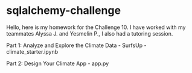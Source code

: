 # sqlalchemy-challenge


Hello, here is my homework for the Challenge 10. I have worked with my teammates Alyssa J. and Yesmelin P., I also had a tutoring session.


Part 1: Analyze and Explore the Climate Data - SurfsUp - climate_starter.ipynb

Part 2: Design Your Climate App - app.py

